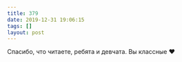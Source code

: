 ```yaml
---
title: 379
date: 2019-12-31 19:06:15
tags: []
layout: post
---
```


Спасибо, что читаете, ребята и девчата. Вы классные ❤️
